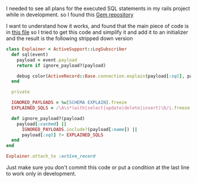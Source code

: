 I needed to see all plans for the executed SQL statements in my rails project while in development. so I found this [Gem
repository](https://github.com/yhirano55/activerecord-explainer)

I want to understand how it works, and found that the main piece of code is in [this file](https://github.com/yhirano55/activerecord-explainer/blob/28050ae300032746258daafe99efacacc584f817/lib/activerecord/explainer/subscriber.rb) so I tried to get this code and simplify it and add it to an initializer and the result is the following stripped down version

```ruby
class Explainer < ActiveSupport::LogSubscriber
  def sql(event)
    payload = event.payload
    return if ignore_payload?(payload)

    debug color(ActiveRecord::Base.connection.explain(payload[:sql], payload[:binds]), :yellow)
  end

  private

  IGNORED_PAYLOADS = %w[SCHEMA EXPLAIN].freeze
  EXPLAINED_SQLS = /\A\s*(with|select|update|delete|insert)\b/i.freeze

  def ignore_payload?(payload)
    payload[:cached] ||
      IGNORED_PAYLOADS.include?(payload[:name]) ||
      payload[:sql] !~ EXPLAINED_SQLS
  end
end

Explainer.attach_to :active_record
```

Just make sure you don't commit this code or put a condition at the last line to work only in development.
